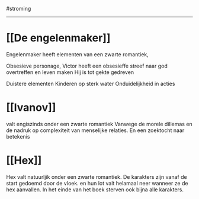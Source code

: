 #stroming
****
# [[De engelenmaker]]

Engelenmaker heeft elementen van een zwarte romantiek,

Obsesieve personage,
	Victor heeft een obsesieffe streef  naar god overtreffen en leven maken
	Hij is tot gekte gedreven

Duistere elementen
	Kinderen op sterk water
	Onduidelijkheid in acties



# [[Ivanov]]
valt engiszinds onder een zwarte romantiek
Vanwege de morele dillemas en de nadruk op complexiteit van menselijke relaties.
En een zoektocht naar betekenis


# [[Hex]]
Hex valt natuurljik onder een zwarte romantiek.
De karakters zijn vanaf de start gedoemd door de vloek. en hun lot valt helamaal neer wanneer ze de hex aanvallen.
In het einde van het boek sterven ook bijna alle karakters.